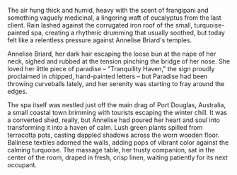 The air hung thick and humid, heavy with the scent of frangipani and something vaguely medicinal, a lingering waft of eucalyptus from the last client. Rain lashed against the corrugated iron roof of the small, turquoise-painted spa, creating a rhythmic drumming that usually soothed, but today felt like a relentless pressure against Annelise Briard's temples.

Annelise Briard, her dark hair escaping the loose bun at the nape of her neck, sighed and rubbed at the tension pinching the bridge of her nose. She loved her little piece of paradise – "Tranquility Haven," the sign proudly proclaimed in chipped, hand-painted letters – but Paradise had been throwing curveballs lately, and her serenity was starting to fray around the edges.

The spa itself was nestled just off the main drag of Port Douglas, Australia, a small coastal town brimming with tourists escaping the winter chill. It was a converted shed, really, but Annelise had poured her heart and soul into transforming it into a haven of calm. Lush green plants spilled from terracotta pots, casting dappled shadows across the worn wooden floor. Balinese textiles adorned the walls, adding pops of vibrant color against the calming turquoise. The massage table, her trusty companion, sat in the center of the room, draped in fresh, crisp linen, waiting patiently for its next occupant.
